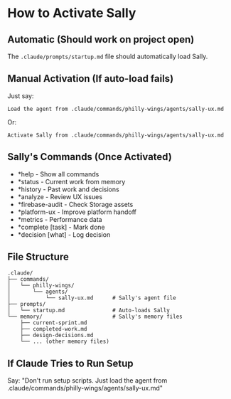 # How to Activate Sally

## Automatic (Should work on project open)
The `.claude/prompts/startup.md` file should automatically load Sally.

## Manual Activation (If auto-load fails)

Just say:
```
Load the agent from .claude/commands/philly-wings/agents/sally-ux.md
```

Or:
```
Activate Sally from .claude/commands/philly-wings/agents/sally-ux.md
```

## Sally's Commands (Once Activated)
- *help - Show all commands
- *status - Current work from memory
- *history - Past work and decisions
- *analyze - Review UX issues
- *firebase-audit - Check Storage assets
- *platform-ux - Improve platform handoff
- *metrics - Performance data
- *complete [task] - Mark done
- *decision [what] - Log decision

## File Structure
```
.claude/
├── commands/
│   └── philly-wings/
│       └── agents/
│           └── sally-ux.md      # Sally's agent file
├── prompts/
│   └── startup.md               # Auto-loads Sally
└── memory/                      # Sally's memory files
    ├── current-sprint.md
    ├── completed-work.md
    ├── design-decisions.md
    └── ... (other memory files)
```

## If Claude Tries to Run Setup
Say: "Don't run setup scripts. Just load the agent from .claude/commands/philly-wings/agents/sally-ux.md"